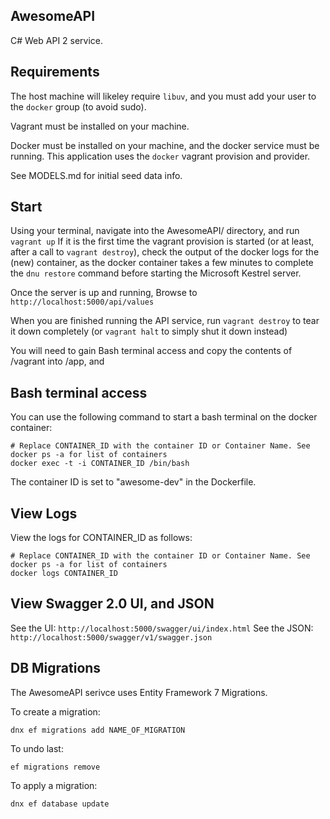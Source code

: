 AwesomeAPI
----------
C# Web API 2 service.

## Requirements

The host machine will likeley require `libuv`, and you must add your user to the `docker` group (to avoid sudo).

Vagrant must be installed on your machine.

Docker must be installed on your machine, and the docker service must be running.
This application uses the `docker` vagrant provision and provider.

See MODELS.md for initial seed data info.


## Start

Using your terminal, navigate into the AwesomeAPI/ directory, and run `vagrant up`
If it is the first time the vagrant provision is started (or at least, after a call to `vagrant destroy`), check the output of the docker logs for the (new) container, as the docker container takes a few minutes to complete the `dnu restore` command before starting the Microsoft Kestrel server.

Once the server is up and running, Browse to `http://localhost:5000/api/values`

When you are finished running the API service, run `vagrant destroy` to tear it down completely (or `vagrant halt` to simply shut it down instead)

You will need to gain Bash terminal access and copy the contents of /vagrant into /app, and 


## Bash terminal access

You can use the following command to start a bash terminal on the docker container:

```
# Replace CONTAINER_ID with the container ID or Container Name. See docker ps -a for list of containers
docker exec -t -i CONTAINER_ID /bin/bash
```
The container ID is set to "awesome-dev" in the Dockerfile.


## View Logs

View the logs for CONTAINER_ID as follows:

```
# Replace CONTAINER_ID with the container ID or Container Name. See docker ps -a for list of containers
docker logs CONTAINER_ID
```

## View Swagger 2.0 UI, and JSON

See the UI: `http://localhost:5000/swagger/ui/index.html`
See the JSON: `http://localhost:5000/swagger/v1/swagger.json`

## DB Migrations
The AwesomeAPI serivce uses Entity Framework 7 Migrations.

To create a migration:

```
dnx ef migrations add NAME_OF_MIGRATION
```

To undo last:

```
ef migrations remove
```

To apply a migration:

```
dnx ef database update
```